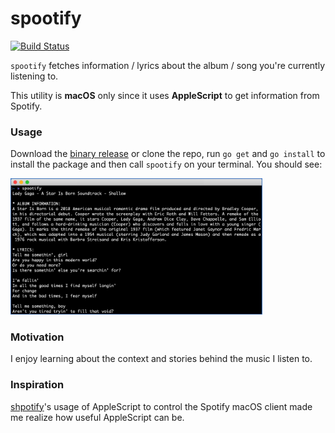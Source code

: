 # spootify

[![Build Status](https://travis-ci.org/FrankKair/spootify.svg?branch=master)](https://travis-ci.org/FrankKair/spootify)

`spootify` fetches information / lyrics about the album / song you're currently listening to.

This utility is **macOS** only since it uses **AppleScript** to get information from Spotify.

### Usage

Download the [binary release](https://github.com/FrankKair/spootify/releases) or clone the repo, run `go get` and `go install` to install the package and then call `spootify` on your terminal. You should see:


<img src = https://raw.githubusercontent.com/FrankKair/spootify/master/assets/terminal.png width=80% height=80%/>

### Motivation

I enjoy learning about the context and stories behind the music I listen to.

### Inspiration

[shpotify](https://github.com/hnarayanan/shpotify)'s usage of AppleScript to control the Spotify macOS client made me realize how useful AppleScript can be.
